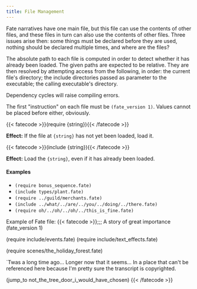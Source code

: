 ```yaml
---
title: File Management
---
```

Fate narratives have one main file, but this file can use the contents of other
files, and these files in turn can also use the contents of other files. Three
issues arise then: some things must be declared before they are used, nothing
should be declared multiple times, and where are the files?

The absolute path to each file is computed in order to detect whether it has
already been loaded. The given paths are expected to be relative. They are then
resolved by attempting access from the following, in order: the current file's
directory; the include directories passed as parameter to the executable; the
calling executable's directory.

Dependency cycles will raise compiling errors.

The first "instruction" on each file must be `(fate_version 1)`. Values cannot
be placed before either, obviously.

{{< fatecode >}}(require {string}){{< /fatecode >}}

**Effect:** If the file at `{string}` has not yet been loaded, load it.

{{< fatecode >}}(include {string}){{< /fatecode >}}

**Effect:** Load the `{string}`, even if it has already been loaded.

#### Examples
* `(require bonus_sequence.fate)`
* `(include types/plant.fate)`
* `(require ../guild/merchants.fate)`
* `(include ../what/../are/../you/../doing/../there.fate)`
* `(require oh/../oh/../oh/../this_is_fine.fate)`

Example of Fate file:
{{< fatecode >}};;; A story of great importance
(fate_version 1)

(require include/events.fate)
(require include/text_effects.fate)

(require scenes/the_holiday_forest.fate)

`Twas a long time ago... Longer now that it seems... In a place that can't be
referenced here because I'm pretty sure the transcript is copyrighted.

(jump_to not_the_tree_door_i_would_have_chosen)
{{< /fatecode >}}
